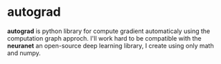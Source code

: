 # autograd

**autograd** is python library for compute gradient automaticaly using the computation graph approch. I'll work hard to be compatible with the **neuranet** an open-source deep learning library, I create using only math and numpy.